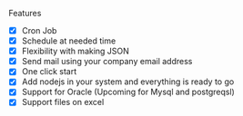 Features

- [x] Cron Job
- [x] Schedule at needed time
- [x] Flexibility with making JSON
- [x] Send mail using your company email address
- [x] One click start
- [x] Add nodejs in your system and everything is ready to go
- [x] Support for Oracle (Upcoming for Mysql and postgreqsl) 
- [x] Support files on excel